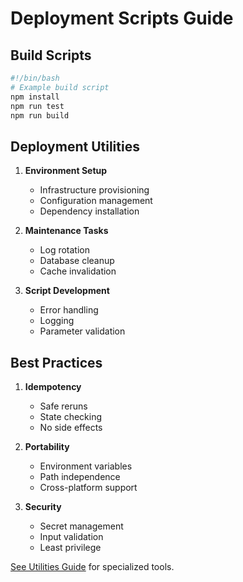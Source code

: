 # Deployment Scripts Guide

## Build Scripts

```bash
#!/bin/bash
# Example build script
npm install
npm run test
npm run build
```

## Deployment Utilities

1. **Environment Setup**
   - Infrastructure provisioning
   - Configuration management
   - Dependency installation

2. **Maintenance Tasks**
   - Log rotation
   - Database cleanup
   - Cache invalidation

3. **Script Development**
   - Error handling
   - Logging
   - Parameter validation

## Best Practices

1. **Idempotency**
   - Safe reruns
   - State checking
   - No side effects

2. **Portability**
   - Environment variables
   - Path independence
   - Cross-platform support

3. **Security**
   - Secret management
   - Input validation
   - Least privilege

[See Utilities Guide](./utilities-guide.md) for specialized tools.